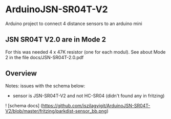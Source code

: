 # ArduinoJSN-SR04T-V2
Arduino project to connect 4 distance sensors to an arduino mini

## JSN SR04T V2.0 are in Mode 2

For this was needed 4 x 47K resistor (one for each modul).
See about Mode 2 in the file docs/JSN-SR04T-2.0.pdf

## Overview

Notes: issues with the schema below:
* sensor is JSN-SR04T-V2 and not HC-SR04 (didn't found any in fritzing)

! [schema docs] (https://github.com/iszilagyigit/ArduinoJSN-SR04T-V2/blob/master/fritzing/parkdist-sensor_bb.png)


